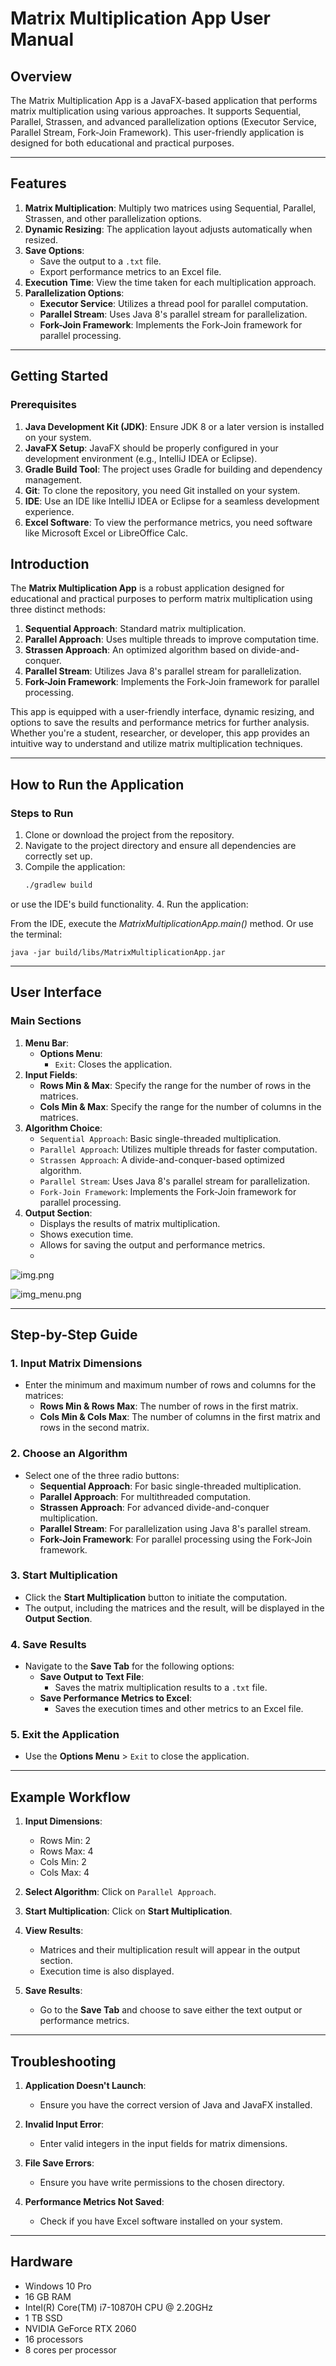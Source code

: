 # **Matrix Multiplication App User Manual**

## **Overview**

The Matrix Multiplication App is a JavaFX-based application that performs matrix multiplication using various
approaches. It supports Sequential, Parallel, Strassen, and advanced parallelization options (Executor Service, Parallel
Stream, Fork-Join Framework). This user-friendly application is designed for both educational and practical purposes.

---

## **Features**

1. **Matrix Multiplication**: Multiply two matrices using Sequential, Parallel, Strassen, and other parallelization
   options.
2. **Dynamic Resizing**: The application layout adjusts automatically when resized.
3. **Save Options**:
    - Save the output to a `.txt` file.
    - Export performance metrics to an Excel file.
4. **Execution Time**: View the time taken for each multiplication approach.
5. **Parallelization Options**:
    - **Executor Service**: Utilizes a thread pool for parallel computation.
    - **Parallel Stream**: Uses Java 8's parallel stream for parallelization.
    - **Fork-Join Framework**: Implements the Fork-Join framework for parallel processing.

---

## **Getting Started**

### **Prerequisites**

1. **Java Development Kit (JDK)**: Ensure JDK 8 or a later version is installed on your system.
2. **JavaFX Setup**: JavaFX should be properly configured in your development environment (e.g., IntelliJ IDEA or
   Eclipse).
3. **Gradle Build Tool**: The project uses Gradle for building and dependency management.
4. **Git**: To clone the repository, you need Git installed on your system.
5. **IDE**: Use an IDE like IntelliJ IDEA or Eclipse for a seamless development experience.
6. **Excel Software**: To view the performance metrics, you need software like Microsoft Excel or LibreOffice Calc.

## **Introduction**

The **Matrix Multiplication App** is a robust application designed for educational and practical purposes to perform
matrix multiplication using three distinct methods:

1. **Sequential Approach**: Standard matrix multiplication.
2. **Parallel Approach**: Uses multiple threads to improve computation time.
3. **Strassen Approach**: An optimized algorithm based on divide-and-conquer.
4. **Parallel Stream**: Utilizes Java 8's parallel stream for parallelization.
5. **Fork-Join Framework**: Implements the Fork-Join framework for parallel processing.

This app is equipped with a user-friendly interface, dynamic resizing, and options to save the results and performance
metrics for further analysis. Whether you're a student, researcher, or developer, this app provides an intuitive way to
understand and utilize matrix multiplication techniques.



---

## **How to Run the Application**

### **Steps to Run**

1. Clone or download the project from the repository.
2. Navigate to the project directory and ensure all dependencies are correctly set up.
3. Compile the application:
   ```bash
   ./gradlew build

or use the IDE's build functionality. 4. Run the application:

From the IDE, execute the _MatrixMultiplicationApp.main()_ method.
Or use the terminal:

`java -jar build/libs/MatrixMultiplicationApp.jar`

---

## **User Interface**

### **Main Sections**

1. **Menu Bar**:
    - **Options Menu**:
        - `Exit`: Closes the application.
2. **Input Fields**:
    - **Rows Min & Max**: Specify the range for the number of rows in the matrices.
    - **Cols Min & Max**: Specify the range for the number of columns in the matrices.
3. **Algorithm Choice**:
    - `Sequential Approach`: Basic single-threaded multiplication.
    - `Parallel Approach`: Utilizes multiple threads for faster computation.
    - `Strassen Approach`: A divide-and-conquer-based optimized algorithm.
    - `Parallel Stream`: Uses Java 8's parallel stream for parallelization.
    - `Fork-Join Framework`: Implements the Fork-Join framework for parallel processing.
4. **Output Section**:
    - Displays the results of matrix multiplication.
    - Shows execution time.
    - Allows for saving the output and performance metrics.
    -

![img.png](img.png)

![img_menu.png](img_menu.png)

---

## **Step-by-Step Guide**

### **1. Input Matrix Dimensions**

- Enter the minimum and maximum number of rows and columns for the matrices:
    - **Rows Min & Rows Max**: The number of rows in the first matrix.
    - **Cols Min & Cols Max**: The number of columns in the first matrix and rows in the second matrix.

### **2. Choose an Algorithm**

- Select one of the three radio buttons:
    - **Sequential Approach**: For basic single-threaded multiplication.
    - **Parallel Approach**: For multithreaded computation.
    - **Strassen Approach**: For advanced divide-and-conquer multiplication.
    - **Parallel Stream**: For parallelization using Java 8's parallel stream.
    - **Fork-Join Framework**: For parallel processing using the Fork-Join framework.

### **3. Start Multiplication**

- Click the **Start Multiplication** button to initiate the computation.
- The output, including the matrices and the result, will be displayed in the **Output Section**.

### **4. Save Results**

- Navigate to the **Save Tab** for the following options:
    - **Save Output to Text File**:
        - Saves the matrix multiplication results to a `.txt` file.
    - **Save Performance Metrics to Excel**:
        - Saves the execution times and other metrics to an Excel file.

### **5. Exit the Application**

- Use the **Options Menu** > `Exit` to close the application.

---

## **Example Workflow**

1. **Input Dimensions**:
    - Rows Min: 2
    - Rows Max: 4
    - Cols Min: 2
    - Cols Max: 4

2. **Select Algorithm**: Click on `Parallel Approach`.

3. **Start Multiplication**: Click on **Start Multiplication**.

4. **View Results**:
    - Matrices and their multiplication result will appear in the output section.
    - Execution time is also displayed.

5. **Save Results**:
    - Go to the **Save Tab** and choose to save either the text output or performance metrics.

---

## **Troubleshooting**

1. **Application Doesn't Launch**:
    - Ensure you have the correct version of Java and JavaFX installed.

2. **Invalid Input Error**:
    - Enter valid integers in the input fields for matrix dimensions.

3. **File Save Errors**:
    - Ensure you have write permissions to the chosen directory.
4. **Performance Metrics Not Saved**:
    - Check if you have Excel software installed on your system.

---

## **Hardware**

- Windows 10 Pro
- 16 GB RAM
- Intel(R) Core(TM) i7-10870H CPU @ 2.20GHz
- 1 TB SSD
- NVIDIA GeForce RTX 2060
- 16 processors
- 8 cores per processor

